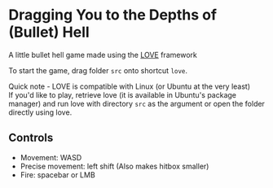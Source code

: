 # Dragging You to the Depths of (Bullet) Hell
 A little bullet hell game made using the [LOVE](https://github.com/love2d/love) framework

To start the game, drag folder `src` onto shortcut `love`.

Quick note - LOVE is compatible with Linux (or Ubuntu at the very least)  
If you'd like to play, retrieve love (it is available in Ubuntu's package manager) and run love with directory `src` as the argument or open the folder directly using love.

## Controls
- Movement: WASD
- Precise movement: left shift (Also makes hitbox smaller)
- Fire: spacebar or LMB

